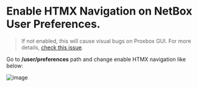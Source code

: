 # Enable HTMX Navigation on NetBox User Preferences.

> If not enabled, this will cause visual bugs on Proxbox GUI. For more details, [check this issue](https://github.com/netdevopsbr/netbox-proxbox/issues/277).

Go to **/user/preferences** path and change enable HTMX navigation like below:

![image](https://github.com/user-attachments/assets/f29d13c1-4933-4e25-b97b-81b5f3e76fe7)
